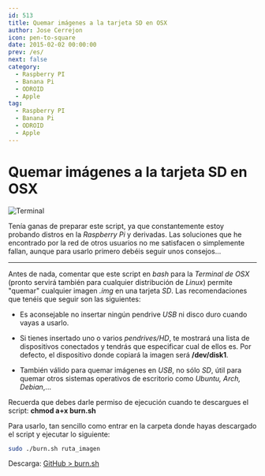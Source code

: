 ```yaml
---
id: 513
title: Quemar imágenes a la tarjeta SD en OSX
author: Jose Cerrejon
icon: pen-to-square
date: 2015-02-02 00:00:00
prev: /es/
next: false
category:
  - Raspberry PI
  - Banana Pi
  - ODROID
  - Apple
tag:
  - Raspberry PI
  - Banana Pi
  - ODROID
  - Apple
---
```


# Quemar imágenes a la tarjeta SD en OSX

![Terminal](/images/2015/02/burnSD.png)

Tenía ganas de preparar este script, ya que constantemente estoy probando distros en la *Raspberry Pi* y derivadas. Las soluciones que he encontrado por la red de otros usuarios no me satisfacen o simplemente fallan, aunque para usarlo primero debéis seguir unos consejos...

- - -
Antes de nada, comentar que este script en *bash* para la *Terminal de OSX* (pronto servirá también para cualquier distribución de *Linux*) permite "quemar" cualquier imagen *.img* en una tarjeta *SD*. Las recomendaciones que tenéis que seguir son las siguientes:

* Es aconsejable no insertar ningún pendrive *USB* ni disco duro cuando vayas a usarlo.

* Si tienes insertado uno o varios *pendrives/HD*, te mostrará una lista de dispositivos conectados y tendrás que especificar cual de ellos es. Por defecto, el dispositivo donde copiará la imagen será **/dev/disk1**. 

* También válido para quemar imágenes en *USB*, no sólo *SD*, útil para quemar otros sistemas operativos de escritorio como *Ubuntu, Arch, Debian*,...

Recuerda que debes darle permiso de ejecución cuando te descargues el script: **chmod a+x burn.sh**

Para usarlo, tan sencillo como entrar en la carpeta donde hayas descargado el script y ejecutar lo siguiente:

```bash
sudo ./burn.sh ruta_imagen
```

Descarga: [GitHub > burn.sh](https://github.com/jmcerrejon/scripts/raw/master/burn.sh)